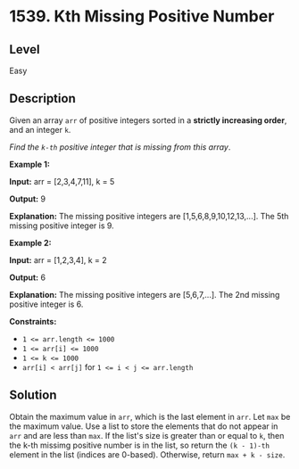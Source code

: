 # 1539. Kth Missing Positive Number
## Level
Easy

## Description
Given an array `arr` of positive integers sorted in a **strictly increasing order**, and an integer `k`.

*Find the `k-th` positive integer that is missing from this array*.

**Example 1:**

**Input:** arr = [2,3,4,7,11], k = 5

**Output:** 9

**Explanation:** The missing positive integers are [1,5,6,8,9,10,12,13,...]. The 5th missing positive integer is 9.

**Example 2:**

**Input:** arr = [1,2,3,4], k = 2

**Output:** 6

**Explanation:** The missing positive integers are [5,6,7,...]. The 2nd missing positive integer is 6.

**Constraints:**

* `1 <= arr.length <= 1000`
* `1 <= arr[i] <= 1000`
* `1 <= k <= 1000`
* `arr[i] < arr[j]` for `1 <= i < j <= arr.length`

## Solution
Obtain the maximum value in `arr`, which is the last element in `arr`. Let `max` be the maximum value. Use a list to store the elements that do not appear in `arr` and are less than `max`. If the list's size is greater than or equal to `k`, then the k-th missimg positive number is in the list, so return the `(k - 1)-th` element in the list (indices are 0-based). Otherwise, return `max + k - size`.
